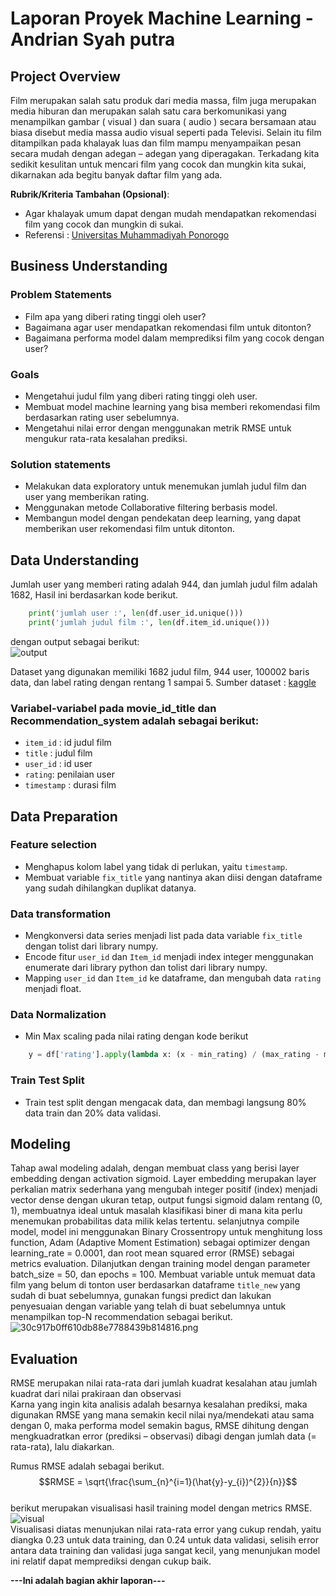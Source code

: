 # Laporan Proyek Machine Learning - Andrian Syah putra
 
## Project Overview
Film merupakan salah satu produk dari media massa, film juga merupakan media hiburan dan merupakan salah satu cara berkomunikasi yang menampilkan gambar ( visual ) dan suara ( audio ) secara bersamaan atau biasa disebut media massa audio visual seperti pada Televisi. Selain itu film ditampilkan pada khalayak luas dan film mampu menyampaikan pesan secara mudah dengan adegan – adegan yang diperagakan. Terkadang kita sedikit kesulitan untuk mencari film yang cocok dan mungkin kita sukai, dikarnakan ada begitu banyak daftar film yang ada.
 
**Rubrik/Kriteria Tambahan (Opsional)**:
- Agar khalayak umum dapat dengan mudah mendapatkan rekomendasi film yang cocok dan mungkin di sukai.
- Referensi : [Universitas Muhammadiyah Ponorogo](http://eprints.umpo.ac.id/4237/2/BAB%20I.pdf#:~:text=A.%20Latar%20Belakang%20Masalah%20Film%20merupakan%20salah%20satu,dan%20merupakan%20salah%20satu%20cara%20berkomunikasi%20yang%20menampilkan) 
 
## Business Understanding
 
### Problem Statements
- Film apa yang diberi rating tinggi oleh user?
- Bagaimana agar user mendapatkan rekomendasi film untuk ditonton?
- Bagaimana performa model dalam memprediksi film yang cocok dengan user?

### Goals
- Mengetahui judul film yang diberi rating tinggi oleh user.
- Membuat model machine learning yang bisa memberi rekomendasi film berdasarkan rating user sebelumnya.
- Mengetahui nilai error dengan menggunakan metrik RMSE untuk mengukur rata-rata kesalahan prediksi.
 
### Solution statements
- Melakukan data exploratory untuk menemukan jumlah judul film dan user yang memberikan rating.
- Menggunakan metode Collaborative filtering berbasis model.
- Membangun model dengan pendekatan deep learning, yang dapat memberikan user rekomendasi film untuk ditonton.
 
## Data Understanding
Jumlah user yang memberi rating adalah 944, dan jumlah judul film adalah 1682, Hasil ini berdasarkan kode berikut.
```python 
    print('jumlah user :', len(df.user_id.unique()))
    print('jumlah judul film :', len(df.item_id.unique()))
```
dengan output sebagai berikut:
\
![output](https://zippyimage.com/images/2021/11/16/a914136721934a32c7dddc94eb9a7796.png)
 
Dataset yang digunakan memiliki 1682 judul film, 944 user, 100002 baris data, dan label rating dengan rentang 1 sampai 5.
Sumber dataset : [kaggle](https://www.kaggle.com/zeeshanmulla/recommendation-system-movie/code)
 
### Variabel-variabel pada movie_id_title dan Recommendation_system adalah sebagai berikut:
- `item_id` : id judul film
- `title` : judul film
- `user_id` : id user
- `rating`: penilaian user
- `timestamp` : durasi film
 
## Data Preparation

### Feature selection
- Menghapus kolom label yang tidak di perlukan, yaitu `timestamp`.
- Membuat variable `fix_title` yang nantinya akan diisi dengan dataframe yang sudah dihilangkan duplikat datanya.
### Data transformation
- Mengkonversi data series menjadi list pada data variable `fix_title` dengan tolist dari library numpy.
- Encode fitur `user_id` dan `Item_id` menjadi index integer menggunakan enumerate dari library python dan tolist dari library numpy.
- Mapping `user_id` dan `Item_id` ke dataframe, dan mengubah data `rating` menjadi float.
### Data Normalization
- Min Max scaling pada nilai rating dengan kode berikut
```python
    y = df['rating'].apply(lambda x: (x - min_rating) / (max_rating - min_rating)).values
```
### Train Test Split
- Train test split dengan mengacak data, dan membagi langsung 80% data train dan 20% data validasi.
 
## Modeling
Tahap awal modeling adalah, dengan membuat class yang berisi layer embedding dengan activation sigmoid. Layer embedding merupakan layer perkalian matrix sederhana yang mengubah integer positif (index) menjadi vector dense dengan ukuran tetap, output fungsi sigmoid dalam rentang (0, 1), membuatnya ideal untuk masalah klasifikasi biner di mana kita perlu menemukan probabilitas data milik kelas tertentu.
selanjutnya compile model, model ini menggunakan Binary Crossentropy untuk menghitung loss function, Adam (Adaptive Moment Estimation) sebagai optimizer dengan learning_rate = 0.0001, dan root mean squared error (RMSE) sebagai metrics evaluation. Dilanjutkan dengan training model dengan parameter batch_size = 50, dan epochs = 100. Membuat variable untuk memuat data film yang belum di tonton user berdasarkan dataframe `title_new` yang sudah di buat sebelumnya, gunakan fungsi predict dan lakukan penyesuaian dengan variable yang telah di buat sebelumnya untuk menampilkan top-N recommendation sebagai berikut.
\
![30c917b0ff610db88e7788439b814816.png](https://zippyimage.com/images/2021/11/19/30c917b0ff610db88e7788439b814816.png)

## Evaluation

RMSE merupakan nilai rata-rata dari jumlah kuadrat kesalahan atau jumlah kuadrat dari nilai prakiraan dan observasi                           
Karna yang ingin kita analisis adalah besarnya kesalahan prediksi, maka digunakan RMSE yang mana semakin kecil nilai nya/mendekati atau sama dengan 0, maka performa model semakin bagus, RMSE dihitung dengan mengkuadratkan error (prediksi – observasi) dibagi dengan jumlah data (= rata-rata), lalu diakarkan.    

Rumus RMSE adalah sebagai berikut.
$$RMSE = \sqrt{\frac{\sum_{n}^{i=1}(\hat{y}-y_{i})^{2}}{n}}$$
\
berikut merupakan visualisasi hasil training model dengan metrics RMSE.
\
![visual](https://zippyimage.com/images/2021/11/16/fac426f1f73243b98c9015c4993a5fc3.png)
\
Visualisasi diatas menunjukan nilai rata-rata error yang cukup rendah, yaitu diangka 0.23 untuk data training, dan 0.24 untuk data validasi, selisih error antara data training dan validasi juga sangat kecil, yang menunjukan model ini relatif dapat memprediksi dengan cukup baik.
 
**---Ini adalah bagian akhir laporan---**


 
